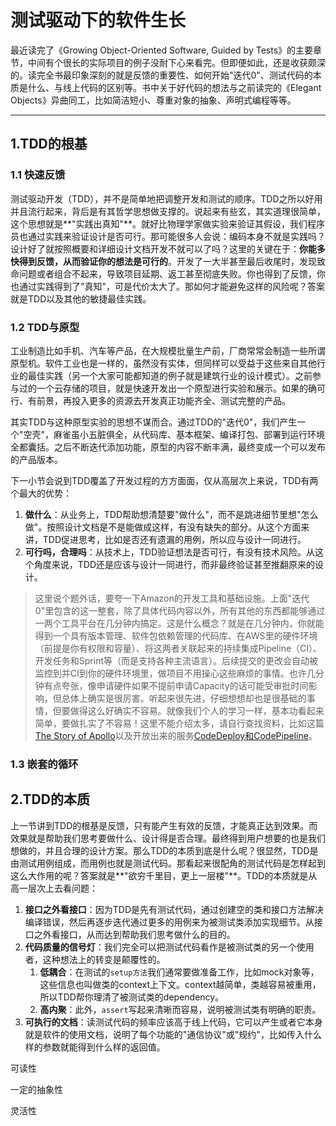 # 测试驱动下的软件生长
最近读完了《Growing Object-Oriented Software, Guided by Tests》的主要章节，中间有个很长的实际项目的例子没耐下心来看完。但即便如此，还是收获颇深的。读完全书最印象深刻的就是反馈的重要性、如何开始"迭代0"、测试代码的本质是什么、与线上代码的区别等。书中关于好代码的想法与之前读完的《Elegant Objects》异曲同工，比如简洁短小、尊重对象的抽象、声明式编程等等。

---

## 1.TDD的根基
### 1.1 快速反馈 
测试驱动开发（TDD），并不是简单地把调整开发和测试的顺序。TDD之所以好用并且流行起来，背后是有其哲学思想做支撑的。说起来有些玄，其实道理很简单，这个思想就是**"实践出真知"**。就好比物理学家做实验来验证其假设，我们程序员也通过实践来验证设计是否可行。那可能很多人会说：编码本身不就是实践吗？设计好了就按照概要和详细设计文档开发不就可以了吗？这里的关键在于：**你能多快得到反馈，从而验证你的想法是可行的**。开发了一大半甚至最后收尾时，发现致命问题或者组合不起来，导致项目延期、返工甚至彻底失败。你也得到了反馈，你也通过实践得到了"真知"，可是代价太大了。那如何才能避免这样的风险呢？答案就是TDD以及其他的敏捷最佳实践。

### 1.2 TDD与原型

工业制造比如手机、汽车等产品，在大规模批量生产前，厂商常常会制造一些所谓原型机。软件工业也是一样的，虽然没有实体，但同样可以受益于这些来自其他行业的最佳实践（另一个大家可能都知道的例子就是建筑行业的设计模式）。之前参与过的一个云存储的项目，就是快速开发出一个原型进行实验和展示。如果的确可行、有前景，再投入更多的资源去开发真正功能齐全、测试完整的产品。

其实TDD与这种原型实验的思想不谋而合。通过TDD的"迭代0"，我们产生一个"空壳"，麻雀虽小五脏俱全，从代码库、基本框架、编译打包、部署到运行环境全都囊括。之后不断迭代添加功能，原型的内容不断丰满，最终变成一个可以发布的产品版本。

下一小节会说到TDD覆盖了开发过程的方方面面，仅从高层次上来说，TDD有两个最大的优势：

1. **做什么**：从业务上，TDD帮助想清楚要"做什么"，而不是跳进细节里想"怎么做"。按照设计文档是不是能做成这样，有没有缺失的部分。从这个方面来讲，TDD促进思考，比如是否还有遗漏的用例，所以应与设计一同进行。
2. **可行吗，合理吗**：从技术上，TDD验证想法是否可行，有没有技术风险。从这个角度来说，TDD还是应该与设计一同进行，而非最终验证甚至推翻原来的设计。

> 这里说个题外话，要夸一下Amazon的开发工具和基础设施。上面"迭代0"里包含的这一整套，除了具体代码内容以外，所有其他的东西都能够通过一两个工具平台在几分钟内搞定。这是什么概念？就是在几分钟内，你就能得到一个具有版本管理、软件包依赖管理的代码库、在AWS里的硬件环境（前提是你有权限和容量）、将这两者关联起来的持续集成Pipeline（CI）、开发任务和Sprint等（而是支持各种主流语言）。后续提交的更改会自动被监控到并CI到你的硬件环境里，做项目不用操心这些麻烦的事情。也许几分钟有点夸张，像申请硬件如果不提前申请Capacity的话可能受审批时间影响，但总体上确实是很厉害。听起来很先进，仔细想想却也是很基础的事情，但要做得这么好确实不容易。就像我们个人的学习一样，基本功看起来简单，要做扎实了不容易！这里不能介绍太多，请自行查找资料，比如这篇[The Story of Apollo](https://www.allthingsdistributed.com/2014/11/apollo-amazon-deployment-engine.html)以及开放出来的服务[CodeDeploy和CodePipeline](https://aws.amazon.com/blogs/aws/now-available-aws-codepipeline/)。

### 1.3 嵌套的循环



## 2.TDD的本质

上一节讲到TDD的根基是反馈，只有能产生有效的反馈，才能真正达到效果。而效果就是帮助我们思考要做什么、设计得是否合理。最终得到用户想要的也是我们想做的，并且合理的设计方案。那么TDD的本质到底是什么呢？很显然，TDD是由测试用例组成，而用例也就是测试代码。那看起来很配角的测试代码是怎样起到这么大作用的呢？答案就是**"欲穷千里目，更上一层楼"**。TDD的本质就是从高一层次上去看问题：

1. **接口之外看接口**：因为TDD是先有测试代码，通过创建空的类和接口方法解决编译错误，然后再逐步迭代通过更多的用例来为被测试类添加实现细节。从接口之外看接口，从而达到帮助我们思考做什么的目的。
2. **代码质量的信号灯**：我们完全可以把测试代码看作是被测试类的另一个使用者，这种想法上的转变是颠覆性的。
   1. **低耦合**：在测试的`setup方法`我们通常要做准备工作，比如mock对象等，这些信息也叫做类的context上下文。context越简单，类越容易被重用，所以TDD帮你理清了被测试类的dependency。
   2. **高内聚**：此外，`assert`写起来清晰而容易，说明被测试类有明确的职责。
3. **可执行的文档**：读测试代码的频率应该高于线上代码，它可以产生或者它本身就是软件的使用文档，说明了每个功能的"通信协议"或"规约"，比如传入什么样的参数就能得到什么样的返回值。



可读性



一定的抽象性



灵活性